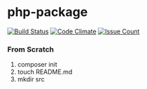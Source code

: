 
# php-package

[![Build Status](https://travis-ci.org/hexlet-boilerplates/php-package.svg?branch=master)](https://travis-ci.org/hexlet-boilerplates/php-package)
[![Code Climate](https://codeclimate.com/github/hexlet-boilerplates/php-package/badges/gpa.svg)](https://codeclimate.com/github/hexlet-boilerplates/php-package)
[![Issue Count](https://codeclimate.com/github/hexlet-boilerplates/php-package/badges/issue_count.svg)](https://codeclimate.com/github/hexlet-boilerplates/php-package)

### From Scratch

1. composer init
1. touch README.md
1. mkdir src

